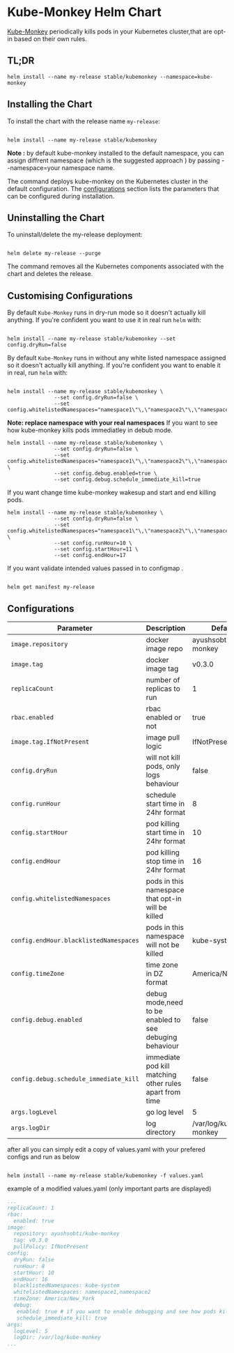 # Kube-Monkey Helm Chart

[Kube-Monkey](https://github.com/asobti/kube-monkey) periodically kills pods in your Kubernetes cluster,that are opt-in based on their own rules.

## TL;DR

```console
helm install --name my-release stable/kubemonkey --namespace=kube-monkey

```

## Installing the Chart

To install the chart with the release name `my-release`:

```console

helm install --name my-release stable/kubemonkey

```

**Note :** by default kube-monkey installed to the default namespace, you can assign diffrent namespace (which is the suggested approach ) by passing --namespace=your namespace name.

The command deploys kube-monkey on the Kubernetes cluster in the default configuration. The [configurations](#Configurations) section lists the parameters that can be configured during installation.

## Uninstalling the Chart

To uninstall/delete the my-release deployment:

```console

helm delete my-release --purge

```

The command removes all the Kubernetes components associated with the chart and deletes the release.

## Customising Configurations

By default `Kube-Monkey` runs in dry-run mode so it doesn't actually kill anything.
If you're confident you want to use it in real run `helm` with:

```console

helm install --name my-release stable/kubemonkey --set config.dryRun=false

```

By default `Kube-Monkey` runs in without any white listed namespace assigned so it doesn't actually kill anything.
If you're confident you want to enable it in real, run `helm` with:

```console

helm install --name my-release stable/kubemonkey \
               --set config.dryRun=false \
               --set config.whitelistedNamespaces="namespace1\"\,\"namespace2\"\,\"namespace3"

```

**Note: replace namespace with your real namespaces**
If you want to see how kube-monkey kills pods immediatley in debub mode.

```console
helm install --name my-release stable/kubemonkey \
               --set config.dryRun=false \
               --set config.whitelistedNamespaces="namespace1\"\,\"namespace2\"\,\"namespace3" \
               --set config.debug.enabled=true \
               --set config.debug.schedule_immediate_kill=true
```

If you want change time kube-monkey wakesup and start and end killing pods.

```console
helm install --name my-release stable/kubemonkey \
               --set config.dryRun=false \
               --set config.whitelistedNamespaces="namespace1\"\,\"namespace2\"\,\"namespace3" \
               --set config.runHour=10 \
               --set config.startHour=11 \
               --set config.endHour=17
```

If you want validate intended values passed in to configmap .

```console

helm get manifest my-release

```

## Configurations

| Parameter                 | Description                                         | Default                          |
|---------------------------|-----------------------------------------------------|----------------------------------|
| `image.repository`        | docker image repo                                   | ayushsobti/kube-monkey           |
| `image.tag`               | docker image tag                                    | v0.3.0                           |
| `replicaCount`            | number of replicas to run                           | 1                                |
| `rbac.enabled`            | rbac enabled or not                                 | true                             |
| `image.tag.IfNotPresent`  | image pull logic                                    | IfNotPresent                     |
| `config.dryRun`           | will not kill pods, only logs behaviour             | false                            |
| `config.runHour`          | schedule start time in 24hr format                  | 8                                |
| `config.startHour`        | pod killing start time  in 24hr format              | 10                               |
| `config.endHour`          | pod killing stop time  in 24hr format               | 16                               |
| `config.whitelistedNamespaces`| pods in this namespace that opt-in will be killed|                                 |
| `config.endHour.blacklistedNamespaces`| pods in this namespace will not be killed| kube-system                     |
| `config.timeZone`         | time zone in DZ format                              | America/New_York                 |
| `config.debug.enabled`    | debug mode,need to be enabled to see debuging behaviour| false                         |
| `config.debug.schedule_immediate_kill` | immediate pod kill matching other rules apart from time| false            |
| `args.logLevel`           | go log level                                        | 5                                |
| `args.logDir`             | log directory                                       | /var/log/kube-monkey             |

after all you can simply edit a copy of  values.yaml with your prefered configs and run as below

```console

helm install --name my-release stable/kubemonkey -f values.yaml

```

example of a modified values.yaml (only important parts are displayed)

```yaml
...
replicaCount: 1
rbac:
  enabled: true
image:
  repository: ayushsobti/kube-monkey
  tag: v0.3.0
  pullPolicy: IfNotPresent
config:
  dryRun: false
  runHour: 8
  startHour: 10
  endHour: 16
  blacklistedNamespaces: kube-system
  whitelistedNamespaces: namespace1,namespace2
  timeZone: America/New_York
  debug:
   enabled: true # if you want to enable debugging and see how pods killed immediately set this to true
   schedule_immediate_kill: true
args:
  logLevel: 5
  logDir: /var/log/kube-monkey
...
```
